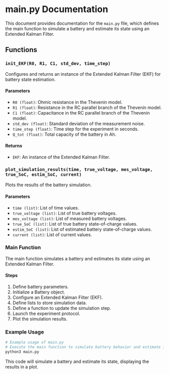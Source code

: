 # main.py Documentation

This document provides documentation for the `main.py` file, which defines the main function to simulate a battery and estimate its state using an Extended Kalman Filter.

## Functions

### `init_EKF(R0, R1, C1, std_dev, time_step)`

Configures and returns an instance of the Extended Kalman Filter (EKF) for battery state estimation.

#### Parameters

- `R0 (float)`: Ohmic resistance in the Thevenin model.
- `R1 (float)`: Resistance in the RC parallel branch of the Thevenin model.
- `C1 (float)`: Capacitance in the RC parallel branch of the Thevenin model.
- `std_dev (float)`: Standard deviation of the measurement noise.
- `time_step (float)`: Time step for the experiment in seconds.
- `Q_tot (float)`: Total capacity of the battery in Ah.

#### Returns

- `EKF`: An instance of the Extended Kalman Filter.

### `plot_simulation_results(time, true_voltage, mes_voltage, true_SoC, estim_SoC, current)`

Plots the results of the battery simulation.

#### Parameters

- `time (list)`: List of time values.
- `true_voltage (list)`: List of true battery voltages.
- `mes_voltage (list)`: List of measured battery voltages.
- `true_SoC (list)`: List of true battery state-of-charge values.
- `estim_SoC (list)`: List of estimated battery state-of-charge values.
- `current (list)`: List of current values.

### Main Function

The main function simulates a battery and estimates its state using an Extended Kalman Filter.

#### Steps

1. Define battery parameters.
2. Initialize a Battery object.
3. Configure an Extended Kalman Filter (EKF).
4. Define lists to store simulation data.
5. Define a function to update the simulation step.
6. Launch the experiment protocol.
7. Plot the simulation results.

### Example Usage

```python
# Example usage of main.py
# Execute the main function to simulate battery behavior and estimate its state using an Extended Kalman Filter
python3 main.py
```

This code will simulate a battery and estimate its state, displaying the results in a plot.
